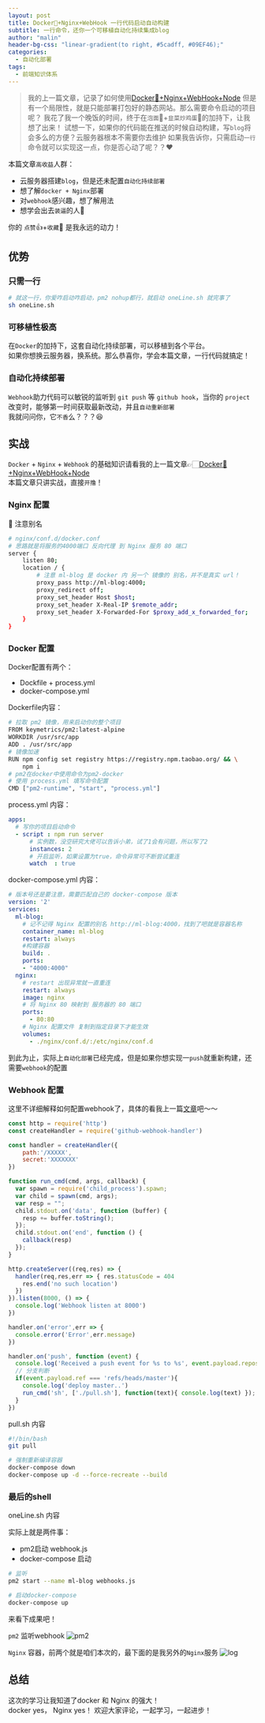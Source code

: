 ```yaml
---
layout: post
title: Docker🐳+Nginx+WebHook 一行代码启动自动构建
subtitle: 一行命令，还你一个可移植自动化持续集成blog
author: "malin"
header-bg-css: "linear-gradient(to right, #5cadff, #09EF46);"
categories:
  - 自动化部署
tags:
  - 前端知识体系
---
```


> 我的上一篇文章，记录了如何使用[Docker🐳+Nginx+WebHook+Node](/2020/03/04/docker+nginx+pm2)
> 但是有一个局限性，就是只能部署打包好的静态网站。那么需要命令启动的项目呢？
> 我花了我一个晚饭的时间，终于在`泡面`🍜+`韭菜炒鸡蛋`🥚的加持下，让我想了出来！
> 试想一下，如果你的代码能在推送的时候自动构建，写`blog`将会多么的方便？云服务器根本不需要你去维护
> 如果我告诉你，只需启动`一行`命令就可以实现这一点，你是否心动了呢？？❤️

本篇文章`高收益`人群：

- 云服务器搭建`blog`，但是还未配置`自动化持续部署`
- 想了解`docker + Nginx`部署
- 对`webhook`感兴趣，想了解用法
- 想学会出去`装逼`的人🤪

你的 `点赞`👍+`收藏`🌟  是我永远的动力！

## 优势

### 只需一行

```sh
# 就这一行，你爱咋启动咋启动，pm2 nohup都行，就启动 oneLine.sh 就完事了
sh oneLine.sh
```

### 可移植性极高

在`Docker`的加持下，这套自动化持续部署，可以移植到各个平台。  
如果你想换云服务器，换系统。那么恭喜你，学会本篇文章，一行代码就搞定！

### 自动化持续部署

`Webhook`助力代码可以敏锐的监听到 `git push` 等 `github hook`，当你的 `project` 改变时，能够第一时间获取最新改动，并且`自动重新部署`  
我就问问你，它`不香`么？？？😆

## 实战

`Docker` + `Nginx` + `Webhook` 的基础知识请看我的上一篇文章👉🏻[Docker🐳+Nginx+WebHook+Node](/2020/03/04/docker+nginx+pm2)  
本篇文章只讲实战，直接`开撸`！

### Nginx 配置

🛑 注意别名

```sh
# nginx/conf.d/docker.conf
# 思路就是将服务的4000端口 反向代理 到 Nginx 服务 80 端口
server {
    listen 80;
    location / {
        # 注意 ml-blog 是 docker 内 另一个 镜像的 别名，并不是真实 url！
        proxy_pass http://ml-blog:4000;
        proxy_redirect off;
        proxy_set_header Host $host;
        proxy_set_header X-Real-IP $remote_addr;
        proxy_set_header X-Forwarded-For $proxy_add_x_forwarded_for;
    }
}
```

### Docker 配置

Docker配置有两个：
- Dockfile + process.yml
- docker-compose.yml

Dockerfile内容：

```sh
# 拉取 pm2 镜像，用来启动你的整个项目
FROM keymetrics/pm2:latest-alpine
WORKDIR /usr/src/app
ADD . /usr/src/app
# 镜像加速
RUN npm config set registry https://registry.npm.taobao.org/ && \
    npm i
# pm2在docker中使用命令为pm2-docker
# 使用 process.yml 填写命令配置
CMD ["pm2-runtime", "start", "process.yml"]
```

process.yml 内容：

```yml
apps:
  # 写你的项目启动命令
  - script : npm run server
      # 实例数，没空研究大佬可以告诉小弟，试了1会有问题，所以写了2
      instances: 2
      # 开启监听，如果设置为true，命令异常可不断尝试重连
      watch  : true
```

docker-compose.yml 内容：

```yml
# 版本号还是要注意，需要匹配自己的 docker-compose 版本
version: '2'
services:
  ml-blog:
    # 记不记得 Nginx 配置的别名 http://ml-blog:4000，找到了吧就是容器名称
    container_name: ml-blog
    restart: always
    #构建容器
    build: .
    ports:
    - "4000:4000"
  nginx:
    # restart 出现异常就一直重连
    restart: always
    image: nginx
    # 将 Nginx 80 映射到 服务器的 80 端口
    ports:
      - 80:80
    # Nginx 配置文件 复制到指定目录下才能生效
    volumes:
      - ./nginx/conf.d/:/etc/nginx/conf.d
```

到此为止，实际上`自动化部署`已经完成，但是如果你想实现一`push`就重新构建，还需要`webhook`的配置

### Webhook 配置

这里不详细解释如何配置webhook了，具体的看我上一篇[文章](2020/03/04/docker+nginx+pm2)吧～～

```js
const http = require('http')
const createHandler = require('github-webhook-handler')

const handler = createHandler({
    path:'/XXXXX',
    secret:'XXXXXXX'
})

function run_cmd(cmd, args, callback) {
  var spawn = require('child_process').spawn;
  var child = spawn(cmd, args);
  var resp = "";
  child.stdout.on('data', function (buffer) {
    resp += buffer.toString();
  });
  child.stdout.on('end', function () {
    callback(resp)
  });
}

http.createServer((req,res) => {
  handler(req,res,err => { res.statusCode = 404
    res.end('no such location')
  })
}).listen(8000, () => {
  console.log('Webhook listen at 8000')
})

handler.on('error',err => {
  console.error('Error',err.message)
})

handler.on('push', function (event) {
  console.log('Received a push event for %s to %s', event.payload.repository.name, event.payload.ref);
  // 分支判断
  if(event.payload.ref === 'refs/heads/master'){
    console.log('deploy master..')
    run_cmd('sh', ['./pull.sh'], function(text){ console.log(text) });
  }
})
```

pull.sh 内容

```sh
#!/bin/bash
git pull

# 强制重新编译容器
docker-compose down
docker-compose up -d --force-recreate --build
```

### 最后的shell

oneLine.sh 内容

实际上就是两件事：

- pm2启动 webhook.js
- docker-compose 启动

```sh
# 监听
pm2 start --name ml-blog webhooks.js

# 启动docker-compose
docker-compose up
```
来看下成果吧！

`pm2` 监听webhook
![pm2](/img/pm2.png)

`Nginx` 容器，前两个就是咱们本次的，最下面的是我另外的`Nginx`服务
![log](/img/blog-log.png)

## 总结

这次的学习让我知道了docker 和 Nginx 的强大！  
docker yes， Nginx yes！ 
欢迎大家评论，一起学习，一起进步！ 
